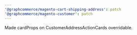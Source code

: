 ```yaml
---
'@graphcommerce/magento-cart-shipping-address': patch
'@graphcommerce/magento-customer': patch
---
```


Made cardProps on CustomerAddressActionCards overridable.
